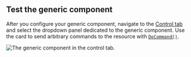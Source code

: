 ## Test the generic component

After you configure your generic component, navigate to the [Control tab](/manage/fleet/robots/#control) and select the dropdown panel dedicated to the generic component.
Use the card to send arbitrary commands to the resource with [`DoCommand()`](/components/generic/#docommand).

![The generic component in the control tab.](/components/generic/generic-control.png)